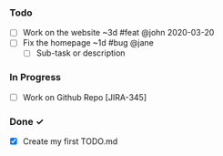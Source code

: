 ### Todo

- [ ] Work on the website ~3d #feat @john 2020-03-20
- [ ] Fix the homepage ~1d #bug @jane
  - [ ] Sub-task or description

### In Progress

- [ ] Work on Github Repo [JIRA-345]

### Done ✓

- [x] Create my first TODO.md

